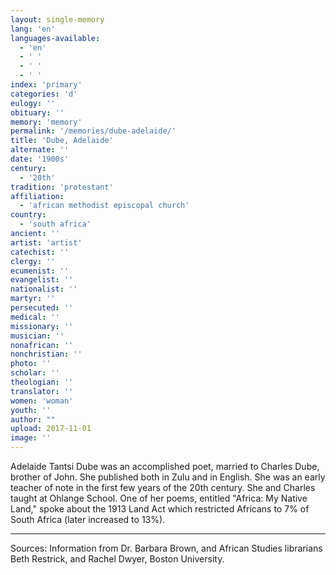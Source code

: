 ```yaml
---
layout: single-memory
lang: 'en'
languages-available:
  - 'en'
  - ' '
  - ' '
  - ' '
index: 'primary'
categories: 'd'
eulogy: ''
obituary: ''
memory: 'memory'
permalink: '/memories/dube-adelaide/'
title: 'Dube, Adelaide'
alternate: ''
date: '1900s'
century:
  - '20th'                   
tradition: 'protestant'                     
affiliation:
  - 'african methodist episcopal church'
country:
  - 'south africa'
ancient: ''
artist: 'artist'
catechist: ''
clergy: ''
ecumenist: ''
evangelist: ''
nationalist: ''
martyr: ''
persecuted: ''
medical: ''
missionary: ''
musician: ''
nonafrican: ''
nonchristian: ''
photo: ''
scholar: ''
theologian: ''
translator: ''
women: 'woman'
youth: ''
author: ""
upload: 2017-11-01
image: ''
---
```

Adelaide Tantsi Dube was an accomplished poet, married to Charles Dube, brother of John. She published both in Zulu and in English. She was an early teacher of note in the first few years of the 20th century. She and Charles taught at Ohlange School. One of her poems, entitled "Africa: My Native Land," spoke about the 1913 Land Act which restricted Africans to 7% of South Africa (later increased to 13%).

* * *

Sources: Information from Dr. Barbara Brown, and African Studies librarians Beth Restrick, and Rachel Dwyer, Boston University.
